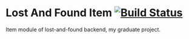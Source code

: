 # Lost And Found Item [![Build Status](https://travis-ci.org/kbyyd24/lost-and-found-item.svg?branch=master)](https://travis-ci.org/kbyyd24/lost-and-found-item)

Item module of lost-and-found backend, my graduate project.